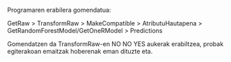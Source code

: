 Programaren erabilera gomendatua:

GetRaw > TransformRaw > MakeCompatible > AtributuHautapena > GetRandomForestModel/GetOneRModel > Predictions

Gomendatzen da TransformRaw-en NO NO YES aukerak erabiltzea, probak egiterakoan emaitzak hoberenak eman dituzte eta.
